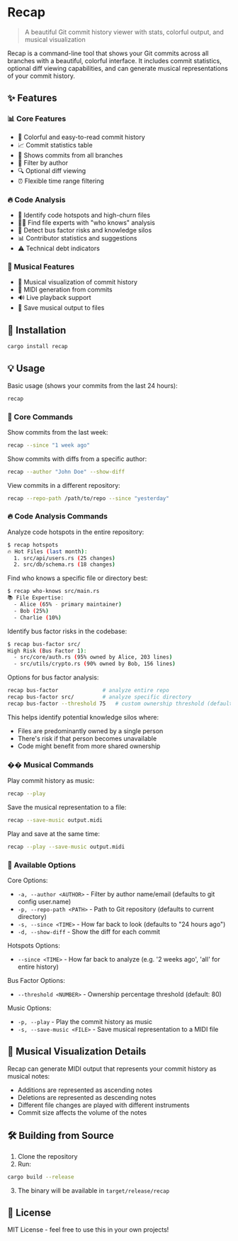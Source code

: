 # Recap

> A beautiful Git commit history viewer with stats, colorful output, and musical visualization

Recap is a command-line tool that shows your Git commits across all branches with a beautiful, colorful interface. It includes commit statistics, optional diff viewing capabilities, and can generate musical representations of your commit history.

## ✨ Features

### 📊 Core Features
- 🎨 Colorful and easy-to-read commit history
- 📈 Commit statistics table
- 🌳 Shows commits from all branches
- 👥 Filter by author
- 🔍 Optional diff viewing
- ⏰ Flexible time range filtering

### 🔥 Code Analysis
- 📍 Identify code hotspots and high-churn files
- 👨‍💻 Find file experts with "who knows" analysis
- 🚌 Detect bus factor risks and knowledge silos
- 📊 Contributor statistics and suggestions
- ⚠️ Technical debt indicators

### 🎵 Musical Features
- 🎼 Musical visualization of commit history
- 🎹 MIDI generation from commits
- 🔊 Live playback support
- 💾 Save musical output to files

## 🚀 Installation

```bash
cargo install recap
```

## 💡 Usage

Basic usage (shows your commits from the last 24 hours):
```bash
recap
```

### 🎯 Core Commands

Show commits from the last week:
```bash
recap --since "1 week ago"
```

Show commits with diffs from a specific author:
```bash
recap --author "John Doe" --show-diff
```

View commits in a different repository:
```bash
recap --repo-path /path/to/repo --since "yesterday"
```

### 🔥 Code Analysis Commands

Analyze code hotspots in the entire repository:
```bash
$ recap hotspots
🔥 Hot Files (last month):
  1. src/api/users.rs (25 changes)
  2. src/db/schema.rs (18 changes)
```

Find who knows a specific file or directory best:
```bash
$ recap who-knows src/main.rs
📚 File Expertise:
  - Alice (65% - primary maintainer)
  - Bob (25%)
  - Charlie (10%)
```

Identify bus factor risks in the codebase:
```bash
$ recap bus-factor src/
High Risk (Bus Factor 1):
  - src/core/auth.rs (95% owned by Alice, 203 lines)
  - src/utils/crypto.rs (90% owned by Bob, 156 lines)
```

Options for bus factor analysis:
```bash
recap bus-factor              # analyze entire repo
recap bus-factor src/         # analyze specific directory
recap bus-factor --threshold 75   # custom ownership threshold (default: 80%)
```

This helps identify potential knowledge silos where:
- Files are predominantly owned by a single person
- There's risk if that person becomes unavailable
- Code might benefit from more shared ownership

### �� Musical Commands

Play commit history as music:
```bash
recap --play
```

Save the musical representation to a file:
```bash
recap --save-music output.midi
```

Play and save at the same time:
```bash
recap --play --save-music output.midi
```

### 📝 Available Options

Core Options:
- `-a, --author <AUTHOR>` - Filter by author name/email (defaults to git config user.name)
- `-p, --repo-path <PATH>` - Path to Git repository (defaults to current directory)
- `-s, --since <TIME>` - How far back to look (defaults to "24 hours ago")
- `-d, --show-diff` - Show the diff for each commit

Hotspots Options:
- `--since <TIME>` - How far back to analyze (e.g. '2 weeks ago', 'all' for entire history)

Bus Factor Options:
- `--threshold <NUMBER>` - Ownership percentage threshold (default: 80)

Music Options:
- `-p, --play` - Play the commit history as music
- `-s, --save-music <FILE>` - Save musical representation to a MIDI file

## 🎵 Musical Visualization Details

Recap can generate MIDI output that represents your commit history as musical notes:

- Additions are represented as ascending notes
- Deletions are represented as descending notes
- Different file changes are played with different instruments
- Commit size affects the volume of the notes

## 🛠️ Building from Source

1. Clone the repository
2. Run:
```bash
cargo build --release
```
3. The binary will be available in `target/release/recap`

## 📄 License

MIT License - feel free to use this in your own projects!

